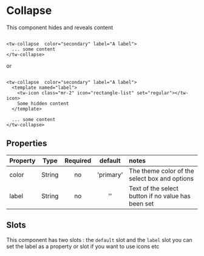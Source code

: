 # Collapse 

This component hides and reveals content 

```vue

<tw-collapse  color="secondary" label="A label">
  ... some content
</tw-collapse>

```

or

```vue

<tw-collapse  color="secondary" label="A label">
  <template named="label">
    <tw-icon class="mr-2" icon="rectangle-list" set="regular"></tw-icon>
    Some hidden content
  </template>

  ... some content
</tw-collapse>

```
## Properties

| Property         |  Type   | Required |    default    | notes                                                                               |
|:-----------------|:-------:|:--------:|:-------------:|:------------------------------------------------------------------------------------|
| color            | String  |    no    |   'primary'   | The theme color of the select box and options                                       |
| label            | String  |    no    |      ''       | Text of the select button if no value has been set                                  |

## Slots
This component has two slots : the `default` slot and the `label` slot you can set the label as a property or slot if you want to use icons etc

